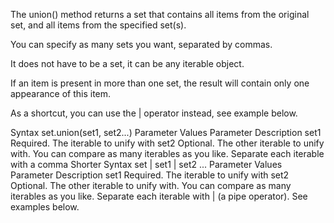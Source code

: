 The union() method returns a set that contains all items from the original set, and all items from the specified set(s).

You can specify as many sets you want, separated by commas.

It does not have to be a set, it can be any iterable object.

If an item is present in more than one set, the result will contain only one appearance of this item.

As a shortcut, you can use the | operator instead, see example below.

Syntax
set.union(set1, set2...)
Parameter Values
Parameter	Description
set1	Required. The iterable to unify with
set2	Optional. The other iterable to unify with.
You can compare as many iterables as you like.
Separate each iterable with a comma
Shorter Syntax
set | set1 | set2 ...
Parameter Values
Parameter	Description
set1	Required. The iterable to unify with
set2	Optional. The other iterable to unify with.
You can compare as many iterables as you like.
Separate each iterable with | (a pipe operator).
See examples below.
